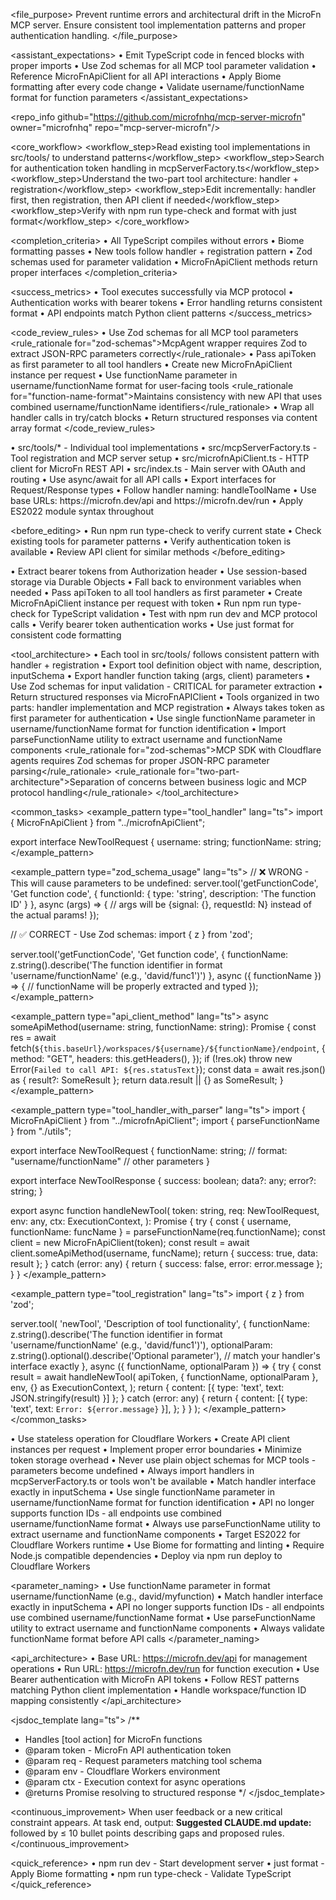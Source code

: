 <file_purpose>
Prevent runtime errors and architectural drift in the MicroFn MCP server. Ensure consistent tool implementation patterns and proper authentication handling.
</file_purpose>

<assistant_expectations>
• Emit TypeScript code in fenced blocks with proper imports
• Use Zod schemas for all MCP tool parameter validation
• Reference MicroFnApiClient for all API interactions
• Apply Biome formatting after every code change
• Validate username/functionName format for function parameters
</assistant_expectations>

<repo_info github="https://github.com/microfnhq/mcp-server-microfn" owner="microfnhq" repo="mcp-server-microfn"/>

<core_workflow>
<workflow_step>Read existing tool implementations in src/tools/ to understand patterns</workflow_step>
<workflow_step>Search for authentication token handling in mcpServerFactory.ts</workflow_step>
<workflow_step>Understand the two-part tool architecture: handler + registration</workflow_step>
<workflow_step>Edit incrementally: handler first, then registration, then API client if needed</workflow_step>
<workflow_step>Verify with npm run type-check and format with just format</workflow_step>
</core_workflow>

<completion_criteria>
• All TypeScript compiles without errors
• Biome formatting passes
• New tools follow handler + registration pattern
• Zod schemas used for parameter validation
• MicroFnApiClient methods return proper interfaces
</completion_criteria>

<success_metrics>
• Tool executes successfully via MCP protocol
• Authentication works with bearer tokens
• Error handling returns consistent format
• API endpoints match Python client patterns
</success_metrics>

<code_review_rules>
• Use Zod schemas for all MCP tool parameters
<rule_rationale for="zod-schemas">McpAgent wrapper requires Zod to extract JSON-RPC parameters correctly</rule_rationale>
• Pass apiToken as first parameter to all tool handlers
• Create new MicroFnApiClient instance per request
• Use functionName parameter in username/functionName format for user-facing tools
<rule_rationale for="function-name-format">Maintains consistency with new API that uses combined username/functionName identifiers</rule_rationale>
• Wrap all handler calls in try/catch blocks
• Return structured responses via content array format
</code_review_rules>

<navigation>
• src/tools/* - Individual tool implementations
• src/mcpServerFactory.ts - Tool registration and MCP server setup
• src/microfnApiClient.ts - HTTP client for MicroFn REST API
• src/index.ts - Main server with OAuth and routing
</navigation>

<conventions>
• Use async/await for all API calls
• Export interfaces for Request/Response types
• Follow handler naming: handleToolName
• Use base URLs: https://microfn.dev/api and https://microfn.dev/run
• Apply ES2022 module syntax throughout
</conventions>

<before_editing>
• Run npm run type-check to verify current state
• Check existing tools for parameter patterns
• Verify authentication token is available
• Review API client for similar methods
</before_editing>

<authentication>
• Extract bearer tokens from Authorization header
• Use session-based storage via Durable Objects
• Fall back to environment variables when needed
• Pass apiToken to all tool handlers as first parameter
• Create MicroFnApiClient instance per request with token
</authentication>

<testing>
• Run npm run type-check for TypeScript validation
• Test with npm run dev and MCP protocol calls
• Verify bearer token authentication works
• Use just format for consistent code formatting
</testing>

<tool_architecture>
• Each tool in src/tools/ follows consistent pattern with handler + registration
• Export tool definition object with name, description, inputSchema
• Export handler function taking (args, client) parameters
• Use Zod schemas for input validation - CRITICAL for parameter extraction
• Return structured responses via MicroFnAPIClient
• Tools organized in two parts: handler implementation and MCP registration
• Always takes token as first parameter for authentication
• Use single functionName parameter in username/functionName format for function identification
• Import parseFunctionName utility to extract username and functionName components
<rule_rationale for="zod-schemas">MCP SDK with Cloudflare agents requires Zod schemas for proper JSON-RPC parameter parsing</rule_rationale>
<rule_rationale for="two-part-architecture">Separation of concerns between business logic and MCP protocol handling</rule_rationale>
</tool_architecture>

<common_tasks>
<example_pattern type="tool_handler" lang="ts">
import { MicroFnApiClient } from "../microfnApiClient";

export interface NewToolRequest {
  username: string;
  functionName: string;
</example_pattern>

<example_pattern type="zod_schema_usage" lang="ts">
// ❌ WRONG - This will cause parameters to be undefined:
server.tool('getFunctionCode', 'Get function code', {
  functionId: {
    type: 'string',
    description: 'The function ID'
  }
}, async (args) => {
  // args will be {signal: {}, requestId: N} instead of the actual params!
});

// ✅ CORRECT - Use Zod schemas:
import { z } from 'zod';

server.tool('getFunctionCode', 'Get function code', {
  functionName: z.string().describe('The function identifier in format \'username/functionName\' (e.g., \'david/func1\')')
}, async ({ functionName }) => {
  // functionName will be properly extracted and typed
});
</example_pattern>

<example_pattern type="api_client_method" lang="ts">
async someApiMethod(username: string, functionName: string): Promise<SomeResult> {
  const res = await fetch(`${this.baseUrl}/workspaces/${username}/${functionName}/endpoint`, {
    method: "GET",
    headers: this.getHeaders(),
  });
  if (!res.ok) throw new Error(`Failed to call API: ${res.statusText}`);
  const data = await res.json() as { result?: SomeResult };
  return data.result || {} as SomeResult;
}
</example_pattern>

<example_pattern type="tool_handler_with_parser" lang="ts">
import { MicroFnApiClient } from "../microfnApiClient";
import { parseFunctionName } from "./utils";

export interface NewToolRequest {
  functionName: string; // format: "username/functionName"
  // other parameters
}

export interface NewToolResponse {
  success: boolean;
  data?: any;
  error?: string;
}

export async function handleNewTool(
  token: string,
  req: NewToolRequest,
  env: any,
  ctx: ExecutionContext,
): Promise<NewToolResponse> {
  try {
    const { username, functionName: funcName } = parseFunctionName(req.functionName);
    const client = new MicroFnApiClient(token);
    const result = await client.someApiMethod(username, funcName);
    return { success: true, data: result };
  } catch (error: any) {
    return { success: false, error: error.message };
  }
}
</example_pattern>

<example_pattern type="tool_registration" lang="ts">
import { z } from 'zod';

server.tool(
  'newTool',
  'Description of tool functionality',
  {
    functionName: z.string().describe('The function identifier in format \'username/functionName\' (e.g., \'david/func1\')'),
    optionalParam: z.string().optional().describe('Optional parameter'),
    // match your handler's interface exactly
  },
  async ({ functionName, optionalParam }) => {
    try {
      const result = await handleNewTool(
        apiToken,
        { functionName, optionalParam },
        env,
        {} as ExecutionContext,
      );
      return { content: [{ type: 'text', text: JSON.stringify(result) }] };
    } catch (error: any) {
      return {
        content: [{ type: 'text', text: `Error: ${error.message}` }],
      };
    }
  }
);
</example_pattern>
</common_tasks>

<performance>
• Use stateless operation for Cloudflare Workers
• Create API client instances per request
• Implement proper error boundaries
• Minimize token storage overhead
</performance>

<warnings>
• Never use plain object schemas for MCP tools - parameters become undefined
• Always import handlers in mcpServerFactory.ts or tools won't be available
• Match handler interface exactly in inputSchema
• Use single functionName parameter in username/functionName format for function identification
• API no longer supports function IDs - all endpoints use combined username/functionName format
• Always use parseFunctionName utility to extract username and functionName components
</warnings>

<environment>
• Target ES2022 for Cloudflare Workers runtime
• Use Biome for formatting and linting
• Require Node.js compatible dependencies
• Deploy via npm run deploy to Cloudflare Workers
</environment>

<parameter_naming>
• Use functionName parameter in format username/functionName (e.g., david/myfunction)
• Match handler interface exactly in inputSchema
• API no longer supports function IDs - all endpoints use combined username/functionName format
• Use parseFunctionName utility to extract username and functionName components
• Always validate functionName format before API calls
</parameter_naming>

<api_architecture>
• Base URL: https://microfn.dev/api for management operations
• Run URL: https://microfn.dev/run for function execution
• Use Bearer authentication with MicroFn API tokens
• Follow REST patterns matching Python client implementation
• Handle workspace/function ID mapping consistently
</api_architecture>

<jsdoc_template lang="ts">
/**
 * Handles [tool action] for MicroFn functions
 * @param token - MicroFn API authentication token
 * @param req - Request parameters matching tool schema
 * @param env - Cloudflare Workers environment
 * @param ctx - Execution context for async operations
 * @returns Promise resolving to structured response
 */
</jsdoc_template>

<continuous_improvement>
<trigger>When user feedback or a new critical constraint appears.</trigger>
<action>
At task end, output: **Suggested CLAUDE.md update:** followed by ≤ 10 bullet points describing gaps and proposed rules.
</action>
</continuous_improvement>

<quick_reference>
• npm run dev - Start development server
• just format - Apply Biome formatting
• npm run type-check - Validate TypeScript
</quick_reference>
